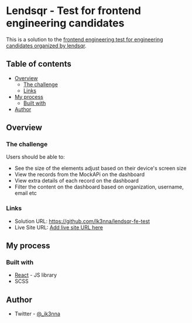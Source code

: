 # Lendsqr - Test for frontend engineering candidates

This is a solution to the [frontend engineering test for engineering candidates organized by lendsqr](https://docs.google.com/document/d/e/2PACX-1vRavO_8CGUr5rk-swNnsA4PTN-GAEXTtUoMgxJ_50eH_fG5_FId7ik--MK6LBIgoHlLO3aq2mdN31Na/pub).  

## Table of contents

- [Overview](#overview)
  - [The challenge](#the-challenge)
  - [Links](#links)
- [My process](#my-process)
  - [Built with](#built-with)
- [Author](#author)

## Overview

### The challenge

Users should be able to:

- See the size of the elements adjust based on their device's screen size
- View the records from the MockAPi on the dashboard
- View extra details of each record on the dashboard
- Filter the content on the dashboard based on organization, username, email etc

### Links

- Solution URL: https://github.com/Ik3nna/lendsqr-fe-test
- Live Site URL: [Add live site URL here](https://your-live-site-url.com)

## My process

### Built with

- [React](https://reactjs.org/) - JS library
- SCSS


## Author

- Twitter - [@_ik3nna](https://www.twitter.com/_ik3nna)

